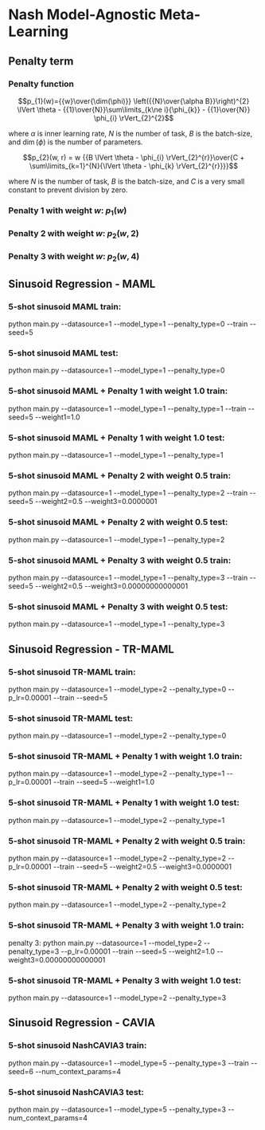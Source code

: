 # Nash Model-Agnostic Meta-Learning
## Penalty term
### Penalty function
$$p_{1}(w)={{w}\over{\dim(\phi)}} \left({{N}\over{\alpha B}}\right)^{2} \lVert \theta - {{1}\over{N}}\sum\limits_{k\ne i}{\phi_{k}} - {{1}\over{N}} \phi_{i} \rVert_{2}^{2}$$

where $\alpha$ is inner learning rate, $N$ is the number of task, $B$ is the batch-size, and $\dim(\phi)$ is the number of parameters.

$$p_{2}(w, r) = w {{B \lVert \theta - \phi_{i} \rVert_{2}^{r}}\over{C + \sum\limits_{k=1}^{N}{\lVert \theta - \phi_{k} \rVert_{2}^{r}}}}$$

where $N$ is the number of task, $B$ is the batch-size, and $C$ is a very small constant to prevent division by zero.

### Penalty 1 with weight $w$: $p_{1}(w)$
### Penalty 2 with weight $w$: $p_{2}(w, 2)$
### Penalty 3 with weight $w$: $p_{2}(w, 4)$


## Sinusoid Regression - MAML
### 5-shot sinusoid MAML train:
python main.py --datasource=1 --model_type=1 --penalty_type=0 --train --seed=5
### 5-shot sinusoid MAML test:
python main.py --datasource=1 --model_type=1 --penalty_type=0

### 5-shot sinusoid MAML + Penalty 1 with weight $1.0$ train:
python main.py --datasource=1 --model_type=1 --penalty_type=1 --train --seed=5 --weight1=1.0
### 5-shot sinusoid MAML + Penalty 1 with weight $1.0$ test:
python main.py --datasource=1 --model_type=1 --penalty_type=1

### 5-shot sinusoid MAML + Penalty 2 with weight $0.5$ train:
python main.py --datasource=1 --model_type=1 --penalty_type=2 --train --seed=5 --weight2=0.5 --weight3=0.0000001
### 5-shot sinusoid MAML + Penalty 2 with weight $0.5$ test:
python main.py --datasource=1 --model_type=1 --penalty_type=2

### 5-shot sinusoid MAML + Penalty 3 with weight $0.5$ train:
python main.py --datasource=1 --model_type=1 --penalty_type=3 --train --seed=5 --weight2=0.5 --weight3=0.00000000000001
### 5-shot sinusoid MAML + Penalty 3 with weight $0.5$ test:
python main.py --datasource=1 --model_type=1 --penalty_type=3


## Sinusoid Regression - TR-MAML
### 5-shot sinusoid TR-MAML train:
python main.py --datasource=1 --model_type=2 --penalty_type=0 --p_lr=0.00001 --train --seed=5
### 5-shot sinusoid TR-MAML test:
python main.py --datasource=1 --model_type=2 --penalty_type=0

### 5-shot sinusoid TR-MAML + Penalty 1 with weight $1.0$ train:
python main.py --datasource=1 --model_type=2 --penalty_type=1 --p_lr=0.00001 --train --seed=5 --weight1=1.0
### 5-shot sinusoid TR-MAML + Penalty 1 with weight $1.0$ test:
python main.py --datasource=1 --model_type=2 --penalty_type=1

### 5-shot sinusoid TR-MAML + Penalty 2 with weight $0.5$ train:
python main.py --datasource=1 --model_type=2 --penalty_type=2 --p_lr=0.00001 --train --seed=5 --weight2=0.5 --weight3=0.0000001
### 5-shot sinusoid TR-MAML + Penalty 2 with weight $0.5$ test:
python main.py --datasource=1 --model_type=2 --penalty_type=2

### 5-shot sinusoid TR-MAML + Penalty 3 with weight $1.0$ train:
penalty 3: python main.py --datasource=1 --model_type=2 --penalty_type=3 --p_lr=0.00001 --train --seed=5 --weight2=1.0 --weight3=0.00000000000001
### 5-shot sinusoid TR-MAML + Penalty 3 with weight $1.0$ test:
python main.py --datasource=1 --model_type=2 --penalty_type=3


## Sinusoid Regression - CAVIA
### 5-shot sinusoid NashCAVIA3 train:
python main.py --datasource=1 --model_type=5 --penalty_type=3 --train --seed=6 --num_context_params=4

### 5-shot sinusoid NashCAVIA3 test:
python main.py --datasource=1 --model_type=5 --penalty_type=3 --num_context_params=4


